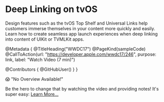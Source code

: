 # Deep Linking on tvOS

Design features such as the tvOS Top Shelf and Universal Links help customers immerse themselves in your content more quickly and easily. Learn how to create seamless app launch experiences when deep linking into content of UIKit or TVMLKit apps.

@Metadata {
   @TitleHeading("WWDC17")
   @PageKind(sampleCode)
   @CallToAction(url: "https://developer.apple.com/wwdc17/246", purpose: link, label: "Watch Video (7 min)")

   @Contributors {
      @GitHubUser(<replace this with your GitHub handle>)
   }
}

😱 "No Overview Available!"

Be the hero to change that by watching the video and providing notes! It's super easy:
 [Learn More…](https://wwdcnotes.com/documentation/wwdcnotes/contributing)

